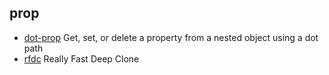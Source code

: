 ## prop

- [dot-prop](https://github.com/sindresorhus/dot-prop) Get, set, or delete a property from a nested object using a dot path
- [rfdc](https://github.com/davidmarkclements/rfdc) Really Fast Deep Clone